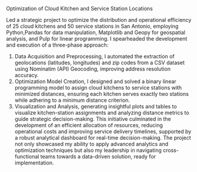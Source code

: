 Optimization of Cloud Kitchen and Service Station Locations 

Led a strategic project to optimize the distribution and operational efficiency of 25 cloud kitchens and 50 service stations in San Antonio, employing Python,Pandas for data manipulation,
Matplotlib and Geopy for geospatial analysis, and Pulp for linear programming. I spearheaded the development and execution of a three-phase approach: 

1) Data Acquisition and Preprocessing, I automated the extraction of geolocations (latitudes, longitudes) and zip codes from a CSV dataset using Nominatim (API) Geocoding, improving address resolution accuracy. 
2) Optimization Model Creation,  I designed and solved a binary linear programming model to assign cloud kitchens to service stations with minimized distances, ensuring each kitchen serves exactly
two stations while adhering to a minimum distance criterion. 
3) Visualization and Analysis, generating insightful plots and tables to visualize kitchen-station assignments and analyzing distance metrics to guide strategic decision-making.
This initiative culminated in the development of an efficient allocation of resources, reducing operational costs and improving service delivery timelines, supported by a robust analytical dashboard
for real-time decision-making. The project not only showcased my ability to apply advanced analytics and optimization techniques but also my leadership
in navigating cross-functional teams towards a data-driven solution, ready for implementation.
